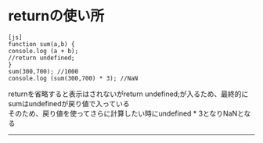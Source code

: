 # returnの使い所
~~~
[js]
function sum(a,b) {
console.log (a + b);
//return undefined;
}
sum(300,700); //1000
console.log (sum(300,700) * 3); //NaN
~~~
returnを省略すると表示はされないがreturn undefined;が入るため、最終的にsumはundefinedが戻り値で入っている    
そのため、戻り値を使ってさらに計算したい時にundefined * 3となりNaNとなる
***
